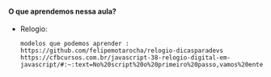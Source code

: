 
#### O que aprendemos nessa aula?

  - Relogio:
      ```
      modelos que podemos aprender :
      https://github.com/felipemotarocha/relogio-dicasparadevs
      https://cfbcursos.com.br/javascript-38-relogio-digital-em-javascript/#:~:text=No%20script%20o%20primeiro%20passo,vamos%20entender%20como%20ele%20funciona.&text=Primeiramente%20na%20fun%C3%A7%C3%A3o%20%E2%80%9Crelogio(),vari%C3%A1veis%20hor%2C%20min%2C%20seg.
       ```
